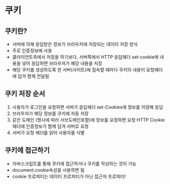 # 쿠키

## 쿠키란?

- 서버에 의해 응답받은 정보가 브라우저에 저장되는 데이터 저장 방식
- 주로 인증정보에 사용
- 클라이언트측에서 저장을 하기보다, 서버쪽에서 HTTP 응답헤더 set-cookie에 내용을 넣어 응답하면 브라우저가 해당 내용을 저장
- 해당 쿠키를 생성하도록 한 서버(사이트)에 접속할 때마다 쿠키의 내용이 요청헤더에 담겨 함께 전달됨

## 쿠키 저장 순서

1. 사용자가 로그인을 요청하면 서버가 응답헤더 set-Cookies에 정보를 저장해 응답
2. 브라우저가 해당 정보를 쿠키에 자동 저장
3. 같은 도메인 (명시에 따라 서브도메인포함)에 정보를 요청하면 요청 HTTP Cookie헤더에 인증정보가 함께 담겨 서버로 요청
4. 서버가 요청 헤더를 읽어 사용자를 식별

## 쿠키에 접근하기

- 자바스크립트를 통해 쿠키에 접근하거나 쿠키를 작성하는 것이 가능
- document.cookie속성을 사용하면 됨
- cookie 프로퍼티는 데이터 프로퍼티가 아닌 접근자 프로퍼티!